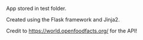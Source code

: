 App stored in test folder.

Created using the Flask framework and Jinja2.

Credit to https://world.openfoodfacts.org/ for the API!
